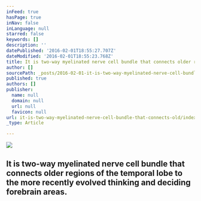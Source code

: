 ```yaml
---
inFeed: true
hasPage: true
inNav: false
inLanguage: null
starred: false
keywords: []
description: ''
datePublished: '2016-02-01T18:55:27.707Z'
dateModified: '2016-02-01T18:55:23.768Z'
title: It is two-way myelinated nerve cell bundle that connects older regions of the temporal lobe to the more recently evolved thinking and deciding forebrain areas.
author: []
sourcePath: _posts/2016-02-01-it-is-two-way-myelinated-nerve-cell-bundle-that-connects-old.md
published: true
authors: []
publisher:
  name: null
  domain: null
  url: null
  favicon: null
url: it-is-two-way-myelinated-nerve-cell-bundle-that-connects-old/index.html
_type: Article

---
```

![](https://the-grid-user-content.s3-us-west-2.amazonaws.com/007aae78-e53d-41e7-93f9-9ceeaeb8e371.jpg)

## It is two-way myelinated nerve cell bundle that connects older regions of the temporal lobe to the more recently evolved thinking and deciding forebrain areas.